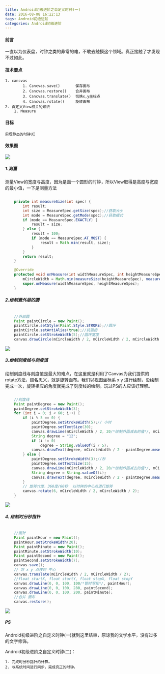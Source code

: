 ```yaml
---
title: Android初级进阶之自定义时钟(一)
date: 2016-08-08 16:22:13
tags: Android初级进阶
categories: Android初级进阶
---
```

#### 前言
一直以为仪表盘，时钟之类的非常的难，不敢去触摸这个领域。真正接触了才发现不过如此。
#### 技术要点
	1. cancvas
			1. Cancvas.save()		保存画布
			2. Cancvas.restore()	合并画布
			3. Cancvas.translate()	切换x,y坐标点
			4. Cancvas.rotate()		旋转画布
	2. 自定义View相关的知识
		1. Measure
#### 目标
	实现静态的时钟UI

#### 效果图
![](http://obh9jd33g.bkt.clouddn.com/colick_img.png)

##### 1.测量
测量View的宽度与高度，因为是画一个圆形的时钟，所以View取得是高度与宽度的最小值，一下是测量方法

```java

    private int measureSize(int spec) {
        int result;
        int size = MeasureSpec.getSize(spec);//获取大小
        int mode = MeasureSpec.getMode(spec);//获取模式
        if (mode == MeasureSpec.EXACTLY) {
            result = size;
        } else {
            result = 100;
            if (mode == MeasureSpec.AT_MOST) {
                result = Math.min(result, size);
            }
        }
        return result;
    }

	@Override
    protected void onMeasure(int widthMeasureSpec, int heightMeasureSpec) {
        mCircleWidth = Math.min(measureSize(heightMeasureSpec), measureSize(widthMeasureSpec));
        super.onMeasure(widthMeasureSpec, heightMeasureSpec);
    }

``` 







##### 2.绘制最外层的圆

```java

	//外部圆
    Paint paintCircle = new Paint();
    paintCircle.setStyle(Paint.Style.STROKE);//圆环
    paintCircle.setAntiAlias(true);//抗锯齿
    paintCircle.setStrokeWidth(5);//圆环宽度
    canvas.drawCircle(mCircleWidth / 2, mCircleWidth / 2, mCircleWidth / 2 - 20/*减去20的原因是中心点留白*/, paintCircle);
``` 

![](http://obh9jd33g.bkt.clouddn.com/%E6%97%B6%E9%92%9F-%E5%A4%96%E5%B1%82%E7%9A%84%E5%9C%86.png)

##### 3.绘制刻度线与刻度值

绘制刻度线与刻度值是最大的难点，在这里就是利用了Canvas为我们提供的rotate方法，顾名思义，就是旋转画布。我们以视图坐标系 x y 进行绘制，没绘制完成一次，旋转相应的角度就完成了刻度线的绘制。玩过PS的人应该好理解。

```java

    //刻度线
    Paint paintDegree = new Paint();
    paintDegree.setStrokeWidth(3);
    for (int i = 0; i < 60; i++) {
        if (i % 5 == 0) {
            paintDegree.setStrokeWidth(5);// 小时
            paintDegree.setTextSize(30);
            canvas.drawLine(mCircleWidth / 2, 20/*绘制外圆减去的值*/, mCircleWidth / 2, 60/*刻度线的长度*/, paintDegree);
            String degree = "12";
            if (i != 0)
                degree = String.valueOf(i / 5);
            canvas.drawText(degree, mCircleWidth / 2 - paintDegree.measureText(degree) / 2, 90/*字体的高度*/, paintDegree);
        } else {
            paintDegree.setStrokeWidth(3);//秒
            paintDegree.setTextSize(15);
            canvas.drawLine(mCircleWidth / 2, 20/*绘制外圆减去的值*/, mCircleWidth / 2, 30/*刻度线的长度*/, paintDegree);
            String degree = String.valueOf(i);
            canvas.drawText(degree, mCircleWidth / 2 - paintDegree.measureText(degree) / 2, 60/*字体的高度*/, paintDegree);
        }
        // 旋转六度，360度/60秒  以时钟的中心点进行旋转
        canvas.rotate(6, mCircleWidth / 2, mCircleWidth / 2);
    }
``` 

![](http://obh9jd33g.bkt.clouddn.com/%E6%97%B6%E9%92%9F-%E5%88%BB%E5%BA%A6%E5%80%BC.png)

##### 4. 绘制时分秒指针
```java

    //画针
    Paint paintHour = new Paint();
    paintHour.setStrokeWidth(20);
    Paint paintMinute = new Paint();
    paintMinute.setStrokeWidth(10);
    Paint paintSecond = new Paint();
    paintSecond.setStrokeWidth(7);
    canvas.save();
    // 将 x y 点移到 中心
    canvas.translate(mCircleWidth / 2, mCircleWidth / 2);
    //float startX, float startY, float stopX, float stopY
    canvas.drawLine(0, 0, 100, 100/*暂时写死*/, paintHour);
    canvas.drawLine(0, 0, 100, 280, paintSecond);
    canvas.drawLine(0, 0, 100, 200, paintMinute);
    //合并 画布
    canvas.restore();
```

![](http://obh9jd33g.bkt.clouddn.com/colick_img.png)

##### PS
Android初级进阶之自定义时钟(一)就到这里结束，原谅我的文学水平，没有过多的文字修饰。

Android初级进阶之自定义时钟(二)：
	
	1. 完成时分秒指针的计算。
	2. 与系统时间进行同步，完成真正的时钟。
